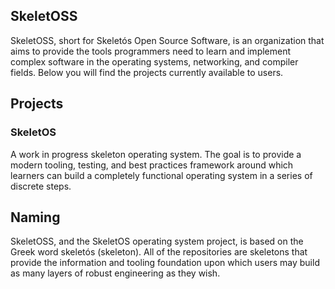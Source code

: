 ## SkeletOSS

SkeletOSS, short for Skeletós Open Source Software, is an organization that aims to provide the tools programmers need to learn and implement complex software in the operating systems, networking, and compiler fields. Below you will find the projects currently available to users.

## Projects

### SkeletOS

A work in progress skeleton operating system. The goal is to provide a modern tooling, testing, and best practices framework around which learners can build a completely functional operating system in a series of discrete steps.

## Naming

SkeletOSS, and the SkeletOS operating system project, is based on the Greek word skeletós (skeleton). All of the repositories are skeletons that provide the information and tooling foundation upon which users may build as many layers of robust engineering as they wish.
